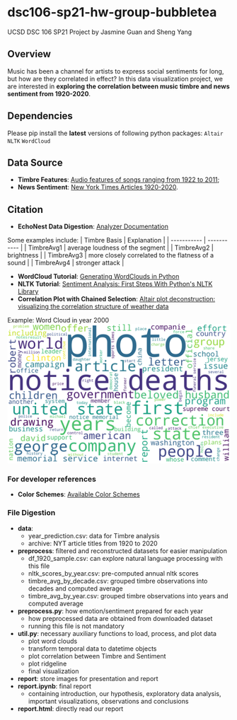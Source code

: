 # dsc106-sp21-hw-group-bubbletea

UCSD DSC 106 SP21 Project by Jasmine Guan and Sheng Yang

## Overview

Music has been a channel for artists to express social sentiments for long, but how are they correlated in effect? In this data visualization project, we are interested in **exploring the correlation between music timbre and news sentiment from 1920-2020**.  

## Dependencies

Please pip install the **latest** versions of following python packages:
`Altair`
`NLTK`
`WordCloud`

## Data Source

- **Timbre Features**: [Audio features of songs ranging from 1922 to 2011](https://www.kaggle.com/uciml/msd-audio-features?select=year_prediction.csv);
- **News Sentiment**: [New York Times Articles 1920-2020](https://www.kaggle.com/tumanovalexander/nyt-articles-data).

## Citation

- **EchoNest Data Digestion**: [Analyzer Documentation](http://modelai.gettysburg.edu/2012/music/docs/EchoNestAnalyzeDocumentation.pdf)

Some examples include: 
| Timbre Basis    | Explanation |
| ----------- | ----------- |
| TimbreAvg1  | average loudness of the segment  |
| TimbreAvg2  | brightness |
| TimbreAvg3  | more closely correlated to the flatness of a sound |
| TimbreAvg4  | stronger attack |

- **WordCloud Tutorial**: [Generating WordClouds in Python](https://www.datacamp.com/community/tutorials/wordcloud-python)
- **NLTK Tutorial**: [Sentiment Analysis: First Steps With Python's NLTK Library](https://realpython.com/python-nltk-sentiment-analysis/)
- **Correlation Plot with Chained Selection**: [Altair plot deconstruction: visualizing the correlation structure of weather data](https://towardsdatascience.com/altair-plot-deconstruction-visualizing-the-correlation-structure-of-weather-data-38fb5668c5b1)

Example: Word Cloud in year 2000 ![Word Cloud in 2000](report/word_cloud_plot_2000.png)

### For developer references

- **Color Schemes**: [Available Color Schemes](https://vega.github.io/vega/docs/schemes/#reference)

### File Digestion

- **data**: 
    - year_prediction.csv: data for Timbre analysis
    - archive: NYT article titles from 1920 to 2020
- **preprocess**: filtered and reconstructed datasets for easier manipulation
    - df_1920_sample.csv: can explore natural language processing with this file
    - nltk_scores_by_year.csv: pre-computed annual nltk scores
    - timbre_avg_by_decade.csv: grouped timbre observations into decades and computed average
    - timbre_avg_by_year.csv: grouped timbre observations into years and computed average
- **preprocess.py**: how emotion/sentiment prepared for each year
    - how preprocessed data are obtained from downloaded dataset
    - running this file is not mandatory
- **util.py**: necessary auxiliary functions to load, process, and plot data
    - plot word clouds
    - transform temporal data to datetime objects
    - plot correlation between Timbre and Sentiment
    - plot ridgeline
    - final visualization
- **report**: store images for presentation and report
- **report.ipynb**: final report
    - containing introduction, our hypothesis, exploratory data analysis, important visualizations, observations and conclusions
- **report.html**: directly read our report
